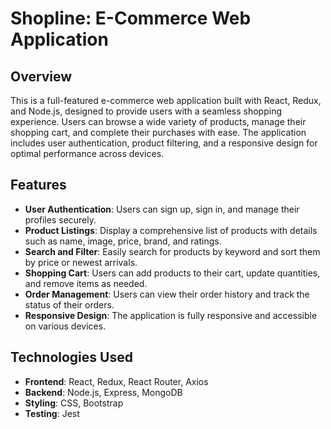 # Shopline: E-Commerce Web Application

## Overview

This is a full-featured e-commerce web application built with React, Redux, and Node.js, designed to provide users with a seamless shopping experience. Users can browse a wide variety of products, manage their shopping cart, and complete their purchases with ease. The application includes user authentication, product filtering, and a responsive design for optimal performance across devices.

## Features

- **User Authentication**: Users can sign up, sign in, and manage their profiles securely.
- **Product Listings**: Display a comprehensive list of products with details such as name, image, price, brand, and ratings.
- **Search and Filter**: Easily search for products by keyword and sort them by price or newest arrivals.
- **Shopping Cart**: Users can add products to their cart, update quantities, and remove items as needed.
- **Order Management**: Users can view their order history and track the status of their orders.
- **Responsive Design**: The application is fully responsive and accessible on various devices.

## Technologies Used

- **Frontend**: React, Redux, React Router, Axios
- **Backend**: Node.js, Express, MongoDB
- **Styling**: CSS, Bootstrap
- **Testing**: Jest
